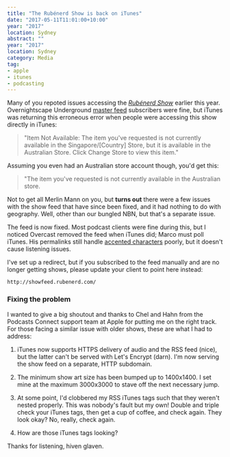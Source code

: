 ```yaml
---
title: "The Rubénerd Show is back on iTunes"
date: "2017-05-11T11:01:00+10:00"
year: "2017"
location: Sydney
abstract: ""
year: "2017"
location: Sydney
category: Media
tag:
- apple
- itunes
- podcasting
---
```

Many of you repoted issues accessing the *[Rubénerd Show]* earlier this year. Overnightscape Underground [master feed] subscribers were fine, but iTunes was returning this erroneous error when people were accessing this show directly in iTunes:

> "Item Not Available: The item you've requested is not currently
> available in the Singapore/[Country] Store, but it is available
> in the Australian Store. Click Change Store to view this item."

Assuming you even had an Australian store account though, you'd get this:

> "The item you've requested is not currently available in the Australian store.

Not to get all Merlin Mann on you, but **turns out** there were a few issues with the show feed that have since been fixed, and it had nothing to do with geography. Well, other than our bungled NBN, but that's a separate issue.

The feed is now fixed. Most podcast clients were fine during this, but I noticed Overcast removed the feed when iTunes did; Marco must poll iTunes. His permalinks still handle [accented characters] poorly, but it doesn't cause listening issues.

I've set up a redirect, but if you subscribed to the feed manually and are no longer getting shows, please update your client to point here instead:

    http://showfeed.rubenerd.com/

### Fixing the problem

I wanted to give a big shoutout and thanks to Chel and Hahn from the Podcasts Connect support team at Apple for putting me on the right track. For those facing a similar issue with older shows, these are what I had to address:

1. iTunes now supports HTTPS delivery of audio and the RSS feed (nice), but the latter can't be served with Let's Encrypt (darn). I'm now serving the show feed on a separate, HTTP subdomain.

2. The minimum show art size has been bumped up to 1400x1400. I set mine at the maximum 3000x3000 to stave off the next necessary jump.

3. At some point, I'd clobbered my RSS iTunes tags such that they weren't nested properly. This was nobody's fault but my own! Double and triple check your iTunes tags, then get a cup of coffee, and check again. They look okay? No, really, check again.

4. How are those iTunes tags looking?

Thanks for listening, hiven glaven.

[Rubénerd Show]: https://rubenerd.com/show/
[master feed]: http://onsug.com/feed/
[accented characters]: https://overcast.fm/itunes1003680071/rub-nerd-show

